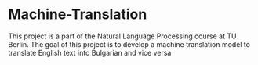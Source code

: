 # Machine-Translation
This project is a part of the Natural Language Processing course at TU Berlin. The goal of this project is to develop a machine translation model to translate English text into Bulgarian and vice versa
